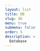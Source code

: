 ```yaml
---
layout: list
title: DB
slug: db
menu: true
submenu: false
order: 5
description: >
  Database
---
```

